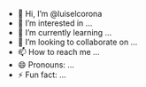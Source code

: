 - 👋 Hi, I’m @luiselcorona
- 👀 I’m interested in ...
- 🌱 I’m currently learning ...
- 💞️ I’m looking to collaborate on ...
- 📫 How to reach me ...
- 😄 Pronouns: ...
- ⚡ Fun fact: ...

<!---
luiselcorona/luiselcorona is a ✨ special ✨ repository because its `README.md` (this file) appears on your GitHub profile.
You can click the Preview link to take a look at your changes.
--->
